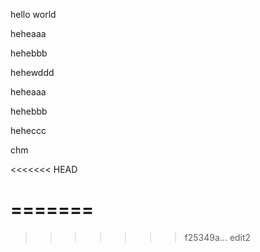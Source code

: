 hello world



heheaaa

hehebbb


hehewddd




heheaaa


hehebbb


heheccc


chm


<<<<<<< HEAD




=======
=

>>>>>>> f25349a... edit2


